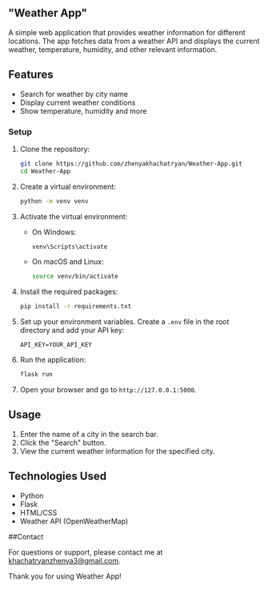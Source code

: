##  "Weather App" 
A simple web application that provides weather information for different locations. The app fetches data from a weather API and displays the current weather, temperature, humidity, and other relevant information.

## Features

- Search for weather by city name
- Display current weather conditions
- Show temperature, humidity and more

### Setup

1. Clone the repository:

    ```bash
    git clone https://github.com/zhenyakhachatryan/Weather-App.git
    cd Weather-App
    ```

2. Create a virtual environment:

    ```bash
    python -m venv venv
    ```

3. Activate the virtual environment:

    - On Windows:

      ```bash
      venv\Scripts\activate
      ```

    - On macOS and Linux:

      ```bash
      source venv/bin/activate
      ```

4. Install the required packages:

    ```bash
    pip install -r requirements.txt
    ```

5. Set up your environment variables. Create a `.env` file in the root directory and add your API key:

    ```plaintext
    API_KEY=YOUR_API_KEY
    ```

6. Run the application:

    ```bash
    flask run
    ```

7. Open your browser and go to `http://127.0.0.1:5000`.

## Usage

1. Enter the name of a city in the search bar.
2. Click the "Search" button.
3. View the current weather information for the specified city.

## Technologies Used

- Python
- Flask
- HTML/CSS
- Weather API (OpenWeatherMap)

##Contact

For questions or support, please contact me at khachatryanzhenya3@gmail.com.

Thank you for using Weather App!
